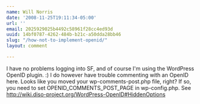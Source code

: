 ```yaml
---
name: Will Norris
date: '2008-11-25T19:11:34-05:00'
url: ''
email: 2025929025b4492c58961f28cc4ed93d
uuid: 14bf0787-4262-484b-b21c-a50dda28bb46
slug: "/how-not-to-implement-openid/"
layout: comment

---
```


I have no problems logging into SF, and of course I'm using the WordPress OpenID plugin. :)  I do however have trouble commenting with an OpenID here.  Looks like you moved your wp-comments-post.php file, right?  If so, you need to set OPENID_COMMENTS_POST_PAGE in wp-config.php.  See http://wiki.diso-project.org/WordPress-OpenID#HiddenOptions
